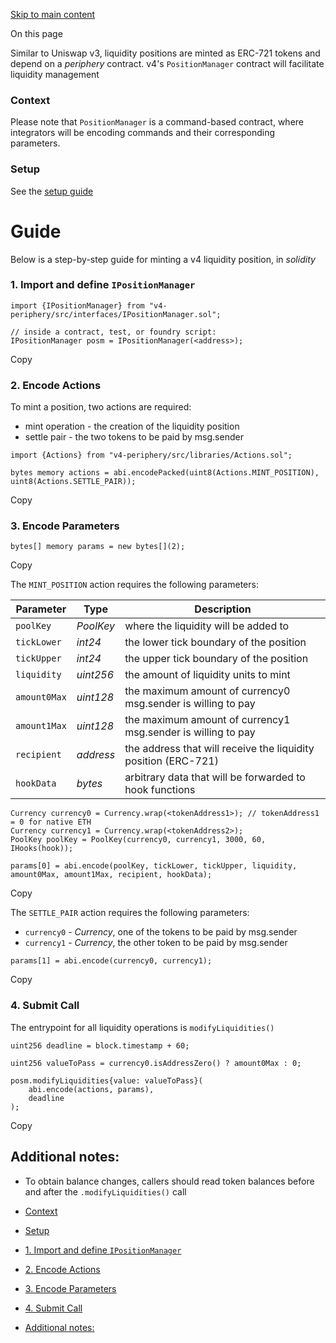 [Skip to main content](https://docs.uniswap.org/contracts/v4/quickstart/manage-liquidity/mint-position#)

On this page

Similar to Uniswap v3, liquidity positions are minted as ERC-721 tokens and depend on a _periphery_ contract.
v4's `PositionManager` contract will facilitate liquidity management

### Context [​](https://docs.uniswap.org/contracts/v4/quickstart/manage-liquidity/mint-position\#context "Direct link to heading")

Please note that `PositionManager` is a command-based contract, where integrators will be encoding commands and their corresponding
parameters.

### Setup [​](https://docs.uniswap.org/contracts/v4/quickstart/manage-liquidity/mint-position\#setup "Direct link to heading")

See the [setup guide](https://docs.uniswap.org/contracts/v4/quickstart/manage-liquidity/setup-liquidity)

# Guide

Below is a step-by-step guide for minting a v4 liquidity position, in _solidity_

### 1\. Import and define `IPositionManager` [​](https://docs.uniswap.org/contracts/v4/quickstart/manage-liquidity/mint-position\#1-import-and-define-ipositionmanager "Direct link to heading")

```codeBlockLines_mRuA
import {IPositionManager} from "v4-periphery/src/interfaces/IPositionManager.sol";

// inside a contract, test, or foundry script:
IPositionManager posm = IPositionManager(<address>);

```

Copy

### 2\. Encode Actions [​](https://docs.uniswap.org/contracts/v4/quickstart/manage-liquidity/mint-position\#2-encode-actions "Direct link to heading")

To mint a position, two actions are required:

- mint operation - the creation of the liquidity position
- settle pair - the two tokens to be paid by msg.sender

```codeBlockLines_mRuA
import {Actions} from "v4-periphery/src/libraries/Actions.sol";

bytes memory actions = abi.encodePacked(uint8(Actions.MINT_POSITION), uint8(Actions.SETTLE_PAIR));

```

Copy

### 3\. Encode Parameters [​](https://docs.uniswap.org/contracts/v4/quickstart/manage-liquidity/mint-position\#3-encode-parameters "Direct link to heading")

```codeBlockLines_mRuA
bytes[] memory params = new bytes[](2);

```

Copy

The `MINT_POSITION` action requires the following parameters:

| Parameter | Type | Description |
| --- | --- | --- |
| `poolKey` | _PoolKey_ | where the liquidity will be added to |
| `tickLower` | _int24_ | the lower tick boundary of the position |
| `tickUpper` | _int24_ | the upper tick boundary of the position |
| `liquidity` | _uint256_ | the amount of liquidity units to mint |
| `amount0Max` | _uint128_ | the maximum amount of currency0 msg.sender is willing to pay |
| `amount1Max` | _uint128_ | the maximum amount of currency1 msg.sender is willing to pay |
| `recipient` | _address_ | the address that will receive the liquidity position (ERC-721) |
| `hookData` | _bytes_ | arbitrary data that will be forwarded to hook functions |

```codeBlockLines_mRuA
Currency currency0 = Currency.wrap(<tokenAddress1>); // tokenAddress1 = 0 for native ETH
Currency currency1 = Currency.wrap(<tokenAddress2>);
PoolKey poolKey = PoolKey(currency0, currency1, 3000, 60, IHooks(hook));

params[0] = abi.encode(poolKey, tickLower, tickUpper, liquidity, amount0Max, amount1Max, recipient, hookData);

```

Copy

The `SETTLE_PAIR` action requires the following parameters:

- `currency0` \- _Currency_, one of the tokens to be paid by msg.sender
- `currency1` \- _Currency_, the other token to be paid by msg.sender

```codeBlockLines_mRuA
params[1] = abi.encode(currency0, currency1);

```

Copy

### 4\. Submit Call [​](https://docs.uniswap.org/contracts/v4/quickstart/manage-liquidity/mint-position\#4-submit-call "Direct link to heading")

The entrypoint for all liquidity operations is `modifyLiquidities()`

```codeBlockLines_mRuA
uint256 deadline = block.timestamp + 60;

uint256 valueToPass = currency0.isAddressZero() ? amount0Max : 0;

posm.modifyLiquidities{value: valueToPass}(
    abi.encode(actions, params),
    deadline
);

```

Copy

## Additional notes: [​](https://docs.uniswap.org/contracts/v4/quickstart/manage-liquidity/mint-position\#additional-notes "Direct link to heading")

- To obtain balance changes, callers should read token balances before and after the `.modifyLiquidities()` call

- [Context](https://docs.uniswap.org/contracts/v4/quickstart/manage-liquidity/mint-position#context)
- [Setup](https://docs.uniswap.org/contracts/v4/quickstart/manage-liquidity/mint-position#setup)
- [1\. Import and define `IPositionManager`](https://docs.uniswap.org/contracts/v4/quickstart/manage-liquidity/mint-position#1-import-and-define-ipositionmanager)
- [2\. Encode Actions](https://docs.uniswap.org/contracts/v4/quickstart/manage-liquidity/mint-position#2-encode-actions)
- [3\. Encode Parameters](https://docs.uniswap.org/contracts/v4/quickstart/manage-liquidity/mint-position#3-encode-parameters)
- [4\. Submit Call](https://docs.uniswap.org/contracts/v4/quickstart/manage-liquidity/mint-position#4-submit-call)
- [Additional notes:](https://docs.uniswap.org/contracts/v4/quickstart/manage-liquidity/mint-position#additional-notes)
